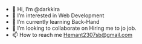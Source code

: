 - 👋 Hi, I’m @darkkira
- 👀 I’m interested in Web Development
- 🌱 I’m currently learning Back-Hand 
- 💞️ I’m looking to collaborate on Hiring me to jo job.  
- 📫 How to reach me Hemant2307sb@gmail.com

<!---
darkkira/darkkira is a ✨ special ✨ repository because its `README.md` (this file) appears on your GitHub profile.
You can click the Preview link to take a look at your changes.
--->
